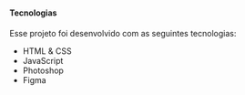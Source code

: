 ###

#### Tecnologias

Esse projeto foi desenvolvido com as seguintes tecnologias:

- HTML & CSS
- JavaScript
- Photoshop
- Figma
